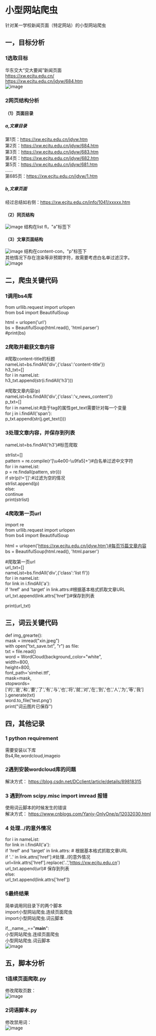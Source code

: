 # 小型网站爬虫
针对某一学校新闻页面（特定网站）的小型网站爬虫
## 一，目标分析  
### 1选取目标  
华东交大“交大要闻”新闻页面  
https://xw.ecjtu.edu.cn/  
https://xw.ecjtu.edu.cn/jdyw/684.htm  
![image](https://user-images.githubusercontent.com/58925720/138362655-fe0745c0-cd10-4c23-8665-3365cbdebd32.png)

### 2网页结构分析  
#### （1）页面目录  
##### a,文章目录  
第1页：https://xw.ecjtu.edu.cn/jdyw.htm  
第2页：https://xw.ecjtu.edu.cn/jdyw/684.htm  
第3页：https://xw.ecjtu.edu.cn/jdyw/683.htm  
第4页：https://xw.ecjtu.edu.cn/jdyw/682.htm  
第5页：https://xw.ecjtu.edu.cn/jdyw/681.htm  
……  
第685页：https://xw.ecjtu.edu.cn/jdyw/1.htm  
##### b,文章页面  
经过总结如右侧：https://xw.ecjtu.edu.cn/info/1041/xxxxx.htm  
#### （2）同页结构  
![image](https://user-images.githubusercontent.com/58925720/138362690-4a61b831-0d12-4a35-8bd6-38c2b885d82f.png)
结构在list fl，"a"标签下  
#### （3）文章页面结构  
![image](https://user-images.githubusercontent.com/58925720/138362706-2b8598b4-9953-4b34-a46a-c59f2abb60a0.png)
结构在content-con，"p"标签下  
其他情况下存在渲染等非预期字符，故需要考虑白名单过滤汉字。  
![image](https://user-images.githubusercontent.com/58925720/138362766-8f6c82b0-bed6-4b94-b438-063b162a969c.png)
## 二，爬虫关键代码  
### 1调用bs4库  
from urllib.request import urlopen  
from bs4 import BeautifulSoup  

html = urlopen('url')  
bs = BeautifulSoup(html.read(), 'html.parser')  
#print(bs)
### 2爬取并截获文章内容  
#爬取content-title的标题  
nameList=bs.findAll('div',{'class':'content-title'})  
h3_txt=[]  
for i in nameList:  
    h3_txt.append(str(i.findAll('h3')))  

#爬取文章内容(p)  
nameList=bs.findAll('div',{'class':'v_news_content'})  
p_txt=[]  
for i in nameList:#由于tag的属性get_text需要针对每一个变量  
    for j in i.findAll('span'):  
        p_txt.append(str(j.get_text()))  

### 3处理文章内容，并保存到列表  
nameList=bs.findAll('h3')#标签爬取  

strlist=[]  
pattern = re.compile(r'[\u4e00-\u9fa5]+')#白名单过滤中文字符  
for i in nameList:  
    p = re.findall(pattern, str(i))  
    if str(p)!='[]':#过滤为空的情况  
        strlist.append(p)  
    else:  
        continue  
print(strlist)  
### 4爬取第一页url  
import re  
from urllib.request import urlopen  
from bs4 import BeautifulSoup  
  
html = urlopen('https://xw.ecjtu.edu.cn/jdyw.htm')#每页15篇文章内容  
bs = BeautifulSoup(html.read(), 'html.parser')  
  
#爬取第一页url  
url_txt=[]  
nameList=bs.findAll('div',{'class':'list fl'})  
for i in nameList:  
    for link in i.findAll('a'):  
        if 'href' and 'target' in link.attrs:#根据基本格式抓取文章URL  
            url_txt.append(link.attrs['href'])#保存到列表  
  
print(url_txt)  

## 三，词云关键代码  
def img_grearte():  
    mask = imread("xin.jpeg")  
    with open("txt_save.txt", "r") as file:  
        txt = file.read()  
    word = WordCloud(background_color="white",  
                     width=800,  
                     height=800,  
                     font_path='simhei.ttf',  
                     mask=mask,  
                     stopwords=['的','是','和','要','了','有','与','也','将','就','对','在','到','也','人','为','等','我']  
                     ).generate(txt)  
    word.to_file('test.png')  
    print("词云图片已保存")  
  
## 四，其他记录  
### 1 python requirement  
需要安装以下库  
Bs4,Re,wordcloud,imageio  
### 2遇到安装wordcloud库的问题  
解决方式： https://blog.csdn.net/DCclient/article/details/89818315
### 3 遇到from scipy.misc import imread 报错  
使用词云脚本的时候发生的错误  
解决方式： https://www.cnblogs.com/Yanjy-OnlyOne/p/12032030.html
### 4 处理../的意外情况  
for i in nameList:  
    for link in i.findAll('a'):  
        if 'href' and 'target' in link.attrs:  # 根据基本格式抓取文章URL  
            if '..' in link.attrs['href']:#处理../的意外情况  
                url=link.attrs['href'].replace('..','https://xw.ecjtu.edu.cn')  
                url_txt.append(url)# 保存到列表  
            else:  
                url_txt.append(link.attrs['href'])  
### 5最终结果  
简单调用同目录下的两个脚本  
import小型网站爬虫.连续页面爬虫  
import小型网站爬虫.词云脚本  
  
if__name__=="__main__":  
小型网站爬虫.连续页面爬虫  
小型网站爬虫.词云脚本  
![image](https://user-images.githubusercontent.com/58925720/138362813-e5f11431-733c-4311-b1e2-ab818de5eced.png)

## 五，脚本分析  
### 1连续页面爬取.py  
修改爬取页数：  
 ![image](https://user-images.githubusercontent.com/58925720/138362831-e53549dc-d9ec-4a24-8159-eabe2ebae74f.png)
### 2词语脚本.py  
修改禁用词：  
![image](https://user-images.githubusercontent.com/58925720/138362846-09cb6c4d-24c8-4a23-8096-a453749bb803.png)


